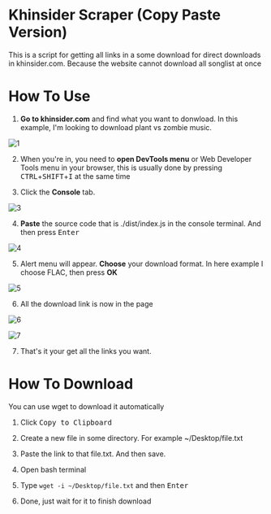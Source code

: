 # Khinsider Scraper (Copy Paste Version)

This is a script for getting all links in a some download for direct downloads in khinsider.com.
Because the website cannot download all songlist at once

# How To Use
1. **Go to khinsider.com** and find what you want to donwload. In this example, I'm looking to download plant vs zombie music.

![1](https://user-images.githubusercontent.com/110075636/230800726-f8b6111c-36b1-4b7f-987a-3240ddd6c8a9.png)

2. When you're in, you need to **open DevTools menu** or Web Developer Tools menu in your browser, this is usually done by pressing <kbd>CTRL</kbd>+<kbd>SHIFT</kbd>+<kbd>I</kbd> at the same time

3. Click the **Console** tab.

![3](https://user-images.githubusercontent.com/110075636/230801162-0246b26b-47c7-4028-8a51-5fdf66e0ff70.png)

4. **Paste** the source code that is ./dist/index.js in the console terminal. And then press <kbd>Enter</kbd>

![4](https://user-images.githubusercontent.com/110075636/230801209-d62dc8ac-a632-44b6-b44e-78a0c1983dc4.png)

5. Alert menu will appear. **Choose** your download format. In here example I choose FLAC, then press **OK**

![5](https://user-images.githubusercontent.com/110075636/230801312-2c8aaf1d-b502-4627-989c-3263cdbc61f9.png)

6. All the download link is now in the page

![6](https://user-images.githubusercontent.com/110075636/230801381-cfe35869-97da-49c9-af6f-97cebfc25de3.png)

![7](https://user-images.githubusercontent.com/110075636/230801388-d9f93847-ce31-4ec7-9921-6a16b7380aa1.png)

7. That's it your get all the links you want.

# How To Download

You can use wget to download it automatically

1. Click <kbd>Copy to Clipboard</kbd>

2. Create a new file in some directory. For example ~/Desktop/file.txt

3. Paste the link to that file.txt. And then save.

4. Open bash terminal

5. Type `wget -i ~/Desktop/file.txt` and then <kbd>Enter</kbd>

6. Done, just wait for it to finish download
